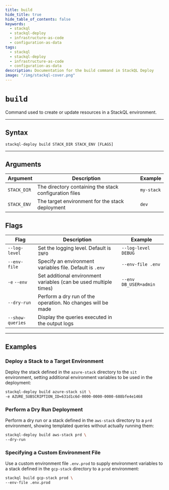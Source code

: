 ```yaml
---
title: build
hide_title: true
hide_table_of_contents: false
keywords:
  - stackql
  - stackql-deploy
  - infrastructure-as-code
  - configuration-as-data
tags:
  - stackql
  - stackql-deploy
  - infrastructure-as-code
  - configuration-as-data  
description: Documentation for the build command in StackQL Deploy
image: "/img/stackql-cover.png"
---
```


# <code>build</code>

Command used to create or update resources in a StackQL environment.

* * * 

## Syntax

`stackql-deploy build STACK_DIR STACK_ENV [FLAGS]`

* * *

## Arguments

| Argument | Description | Example |
|--|--|--|
|`STACK_DIR`|The directory containing the stack configuration files | `my-stack` |
|`STACK_ENV`|The target environment for the stack deployment | `dev` |  

## Flags

| Flag | Description | Example |
|--|--|--|
|<span class="nowrap">`--log-level`</span>|Set the logging level. Default is `INFO` | `--log-level DEBUG` |
|<span class="nowrap">`--env-file`</span>|Specify an environment variables file. Default is `.env` | `--env-file .env` |
|<span class="nowrap">`-e`</span> <span class="nowrap">`--env`</span>|Set additional environment variables (can be used multiple times) | `--env DB_USER=admin` |
|<span class="nowrap">`--dry-run`</span>|Perform a dry run of the operation. No changes will be made | |
|<span class="nowrap">`--show-queries`</span>|Display the queries executed in the output logs | |

* * *

## Examples

### Deploy a Stack to a Target Environment

Deploy the stack defined in the `azure-stack` directory to the `sit` environment, setting additional environment variables to be used in the deployment:

```bash
stackql-deploy build azure-stack sit \
-e AZURE_SUBSCRIPTION_ID=631d1c6d-0000-0000-0000-688bfe4e1468
```

### Perform a Dry Run Deployment

Perform a dry run or a stack defined in the `aws-stack` directory to a `prd` environment, showing templated queries without actually running them:

```bash
stackql-deploy build aws-stack prd \
--dry-run
```

### Specifying a Custom Environment File

Use a custom environment file `.env.prod` to supply environment variables to a stack defined in the `gcp-stack` directory to a `prod` environment:

```bash
stackql build gcp-stack prod \
--env-file .env.prod
```
